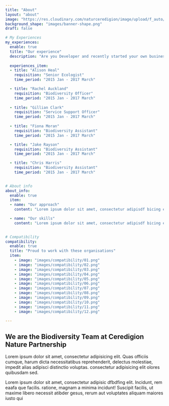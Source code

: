```yaml
---
title: "About"
layout: "about"
image: "https://res.cloudinary.com/naturceredigion/image/upload/f_auto/v1720624188/rachel.jpg"
background_shape: "images/banner-shape.png"
draft: false

# My Experiences
my_experiences:
  enable: true
  title: "Our experience"
  description: "Are you Developer and recently started your own business and Already made a to ensure online presence"
  
  experiences_item:
  - title: "Alison Heal"
    requisition: "Senior Ecologist"
    time_period: "2015 Jan - 2017 March"

  - title: "Rachel Auckland"
    requisition: "Biodiversity Officer"
    time_period: "2015 Jan - 2017 March"
    
  - title: "Gillian Clark"
    requisition: "Service Support Officer"
    time_period: "2015 Jan - 2017 March"
    
  - title: "Fiona Moran"
    requisition: "Biodiversity Assistant"
    time_period: "2015 Jan - 2017 March"

  - title: "Jake Rayson"
    requisition: "Biodiversity Assistant"
    time_period: "2015 Jan - 2017 March"

  - title: "Chris Harris"
    requisition: "Biodiversity Assistant"
    time_period: "2015 Jan - 2017 March"

    
# About info
about_info:
  enable: true
  item:
  - name: "Our approach"
    content: "Lorem ipsum dolor sit amet, consectetur adipisdf bicing elit. Quas offiscs cuque, harum dicta neces sitatrrthr thrth iujhs reprehenderit, delsectsus molesdtiae, impedit alias adipi thsci distinctio volusd ptas. Tempora modi amet volufy jnfyp tatlje  provide nsdv sdvt solusfta consequatur. oresaam ipsum dolor sit amhet, consec dassetur  facere tempore soluta Lorsgem ipsum shghu ugisdvg srgvsrgv vswrgv srgt lias adipi thsci distiio voslusd"

  - name: "Our skills"
    content: "Lorem ipsum dolor sit amet, consectetur adipisdf bicing elit. Quas offiscs cuque, harum dicta neces sitatrrthr thrth iujhs reprehenderit, delsectsus molesdtiae, impedit alias adipi thsci distinctio volusd ptas. Tempora modi amet volufy jnfyp tatlje  provide nsdv sdvt solusfta consequatur. oresaam ipsum dolor sit amhet, consec dassetur  facere tempore soluta Lorsgem ipsum shghu ugisdvg srgvsrgv vswrgv srgt lias adipi thsci distiio voslusd"

    
# Compatibility
compatibility:
  enable: true
  title: "Proud to work with these organisations"
  item:
    - image: "images/compatibility/01.png"
    - image: "images/compatibility/02.png"
    - image: "images/compatibility/03.png"
    - image: "images/compatibility/04.png"
    - image: "images/compatibility/05.png"
    - image: "images/compatibility/06.png"
    - image: "images/compatibility/07.png"
    - image: "images/compatibility/08.png"
    - image: "images/compatibility/09.png"
    - image: "images/compatibility/10.png"
    - image: "images/compatibility/11.png"
    - image: "images/compatibility/12.png"
 
---
```


## We are the Biodiversity Team&nbsp;at <strong>Ceredigion Nature Partnership</strong>

Lorem ipsum dolor sit amet, consectetur adipisicing elit. Quas officiis cumque, harum dicta necessitatibus reprehenderit, delectus molestiae, impedit alias adipisci distinctio voluptas. consectetur adipisicing elit olores quibusdam sed. 
  
Lorem ipsum dolor sit amet, consectetur adipisic dfbdfing elit. Incidunt, rem eaafa que facilis. ratione, magnam a minima incidunt! Suscipit facilis, ut maxime libero necessit atibder gesus, rerum aut voluptates aliquam maiores iusto qui
